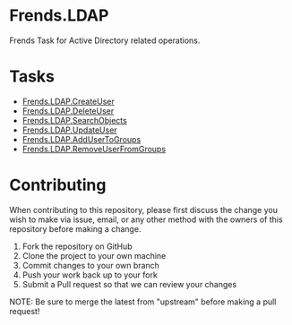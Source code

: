 ﻿# Frends.LDAP

Frends Task for Active Directory related operations.

# Tasks

- [Frends.LDAP.CreateUser](Frends.LDAP.CreateUser/README.md)
- [Frends.LDAP.DeleteUser](Frends.LDAP.DeleteUser/README.md)
- [Frends.LDAP.SearchObjects](Frends.LDAP.SearchObjects/README.md)
- [Frends.LDAP.UpdateUser](Frends.LDAP.UpdateUser/README.md)
- [Frends.LDAP.AddUserToGroups](Frends.LDAP.AddUserToGroups/README.md)
- [Frends.LDAP.RemoveUserFromGroups](Frends.LDAP.RemoveUserFromGroups/README.md)

# Contributing
When contributing to this repository, please first discuss the change you wish to make via issue, email, or any other method with the owners of this repository before making a change.

1. Fork the repository on GitHub
2. Clone the project to your own machine
3. Commit changes to your own branch
4. Push your work back up to your fork
5. Submit a Pull request so that we can review your changes

NOTE: Be sure to merge the latest from "upstream" before making a pull request!


